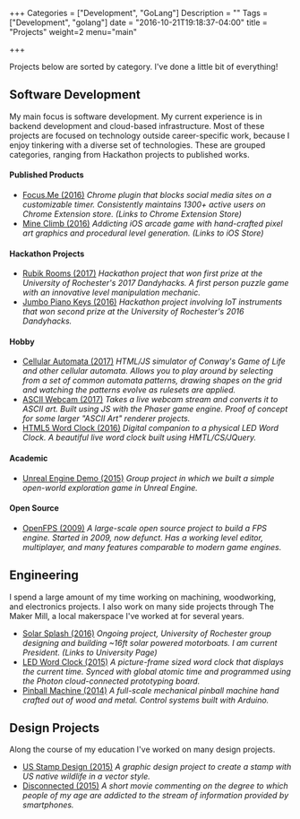 +++
Categories = ["Development", "GoLang"]
Description = ""
Tags = ["Development", "golang"]
date = "2016-10-21T19:18:37-04:00"
title = "Projects"
weight=2
menu="main"

+++

Projects below are sorted by category. I've done a little bit of everything!

## Software Development
My main focus is software development. My current experience is in backend development and cloud-based infrastructure. Most of these projects are focused on technology outside career-specific work, because I enjoy tinkering with a diverse set of technologies. These are grouped categories, ranging from Hackathon projects to published works.

#### Published Products
- [Focus.Me (2016)](https://chrome.google.com/webstore/detail/focusme/jdkgogfonlaifeigkgbkfamcihablemc) *Chrome plugin that blocks social media sites on a customizable timer. Consistently maintains 1300+ active users on Chrome Extension store. (Links to Chrome Extension Store)*
- [Mine Climb (2016)](https://itunes.apple.com/us/app/mine-climb/id1023596741) *Addicting iOS arcade game with hand-crafted pixel art graphics and procedural level generation. (Links to iOS Store)*

#### Hackathon Projects
- [Rubik Rooms (2017)](https://devpost.com/software/cubik-rooms) *Hackathon project that won first prize at the University of Rochester's 2017 Dandyhacks. A first person puzzle game with an innovative level manipulation mechanic.*
- [Jumbo Piano Keys (2016)](/projects/pianokeys) *Hackathon project involving IoT instruments that won second prize at the University of Rochester's 2016 Dandyhacks.*

#### Hobby
- [Cellular Automata (2017)](/CellularAutomata) *HTML/JS simulator of Conway's Game of Life and other cellular automata. Allows you to play around by selecting from a set of common automata patterns, drawing shapes on the grid and watching the patterns evolve as rulesets are applied.*
- [ASCII Webcam (2017)](/ASCIICamera) *Takes a live webcam stream and converts it to ASCII art. Built using JS with the Phaser game engine. Proof of concept for some larger "ASCII Art" renderer projects.*
- [HTML5 Word Clock (2016)](/projects/wordclock) *Digital companion to a physical LED Word Clock. A beautiful live word clock built using HMTL/CS/JQuery.*

#### Academic
- [Unreal Engine Demo (2015)](/projects/unrealengine) *Group project in which we built a simple open-world exploration game in Unreal Engine.*

#### Open Source

- [OpenFPS (2009)](/projects/openfps) *A large-scale open source project to build a FPS engine. Started in 2009, now defunct. Has a working level editor, multiplayer, and many features comparable to modern game engines.*

## Engineering
I spend a large amount of my time working on machining, woodworking, and electronics projects. I also work on many side projects through The Maker Mill, a local makerspace I've worked at for several years.

- [Solar Splash (2016)](https://sa.rochester.edu/solarsplash/) *Ongoing project, University of Rochester group designing and building ~16ft solar powered motorboats. I am current President. (Links to University Page)*
- [LED Word Clock (2015)](/projects/ledwordclock) *A picture-frame sized word clock that displays the current time. Synced with global atomic time and programmed using the Photon cloud-connected prototyping board.*
- [Pinball Machine (2014)](/projects/pinballmachine) *A full-scale mechanical pinball machine hand crafted out of wood and metal. Control systems built with Arduino.*

## Design Projects
Along the course of my education I've worked on many design projects.

- [US Stamp Design (2015)](/projects/stampdesign) *A graphic design project to create a stamp with US native wildlife in a vector style.*
- [Disconnected (2015)](/projects/disconnected) *A short movie commenting on the degree to which people of my age are addicted to the stream of information provided by smartphones.*
